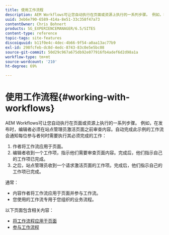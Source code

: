 ```yaml
---
title: 使用工作流程
description: AEM Workflows可让您自动执行在页面或资源上执行的一系列步骤。 例如，在发布时，编辑者必须在站点管理员激活页面之前审查内容。自动完成此示例的工作流会通知每位参与者何时需要执行其所需工作。
uuid: 3eb6e790-6589-414a-8e51-33c358f47a73
contentOwner: Chris Bohnert
products: SG_EXPERIENCEMANAGER/6.5/SITES
content-type: reference
topic-tags: site-features
discoiquuid: b11f0e4c-4dec-4b66-9f54-a0aa13ac77b9
exl-id: 298fcfeb-dc8d-4edc-8743-83c0e5e5bc08
source-git-commit: 50d29c967a675db92e077916fb4adef6d2d98a1a
workflow-type: tm+mt
source-wordcount: '210'
ht-degree: 69%

---
```


# 使用工作流程{#working-with-workflows}

AEM Workflows可让您自动执行在页面或资源上执行的一系列步骤。 例如，在发布时，编辑者必须在站点管理员激活页面之前审查内容。自动完成此示例的工作流会通知每位参与者何时需要执行其必须完成的工作：

1. 作者将工作流应用于页面。
1. 编辑者收到一个工作项，指示他们需要审查页面内容。完成后，他们指示自己的工作项已完成。
1. 之后，站点管理员收到一个请求激活页面的工作项。完成后，他们指示自己的工作项已完成。

通常：

* 内容作者将工作流应用于页面并参与工作流。
* 您使用的工作流专用于您组织的业务流程。

以下页面包含相关内容：

* [将工作流程应用于页面](/help/sites-classic-ui-authoring/classic-workflows-applying.md)
* [参与工作流程](/help/sites-classic-ui-authoring/classic-workflows-participating.md)
